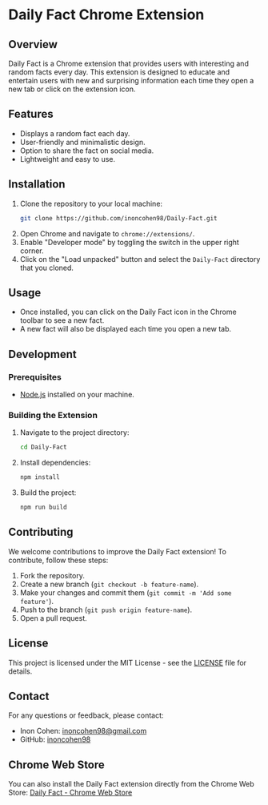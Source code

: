 # Daily Fact Chrome Extension

## Overview
Daily Fact is a Chrome extension that provides users with interesting and random facts every day. This extension is designed to educate and entertain users with new and surprising information each time they open a new tab or click on the extension icon.

## Features
- Displays a random fact each day.
- User-friendly and minimalistic design.
- Option to share the fact on social media.
- Lightweight and easy to use.

## Installation
1. Clone the repository to your local machine:
    ```bash
    git clone https://github.com/inoncohen98/Daily-Fact.git
    ```
2. Open Chrome and navigate to `chrome://extensions/`.
3. Enable "Developer mode" by toggling the switch in the upper right corner.
4. Click on the "Load unpacked" button and select the `Daily-Fact` directory that you cloned.

## Usage
- Once installed, you can click on the Daily Fact icon in the Chrome toolbar to see a new fact.
- A new fact will also be displayed each time you open a new tab.

## Development
### Prerequisites
- [Node.js](https://nodejs.org/) installed on your machine.

### Building the Extension
1. Navigate to the project directory:
    ```bash
    cd Daily-Fact
    ```
2. Install dependencies:
    ```bash
    npm install
    ```
3. Build the project:
    ```bash
    npm run build
    ```

## Contributing
We welcome contributions to improve the Daily Fact extension! To contribute, follow these steps:
1. Fork the repository.
2. Create a new branch (`git checkout -b feature-name`).
3. Make your changes and commit them (`git commit -m 'Add some feature'`).
4. Push to the branch (`git push origin feature-name`).
5. Open a pull request.

## License
This project is licensed under the MIT License - see the [LICENSE](LICENSE) file for details.

## Contact
For any questions or feedback, please contact:
- Inon Cohen: [inoncohen98@gmail.com](mailto:inoncohen98@gmail.com)
- GitHub: [inoncohen98](https://github.com/inoncohen98)

## Chrome Web Store
You can also install the Daily Fact extension directly from the Chrome Web Store:
[Daily Fact - Chrome Web Store](https://chromewebstore.google.com/detail/daily-fact/kcfhegimcclamjpokifebcgfmagepaik?hl=he&utm_source=ext_sidebar)
